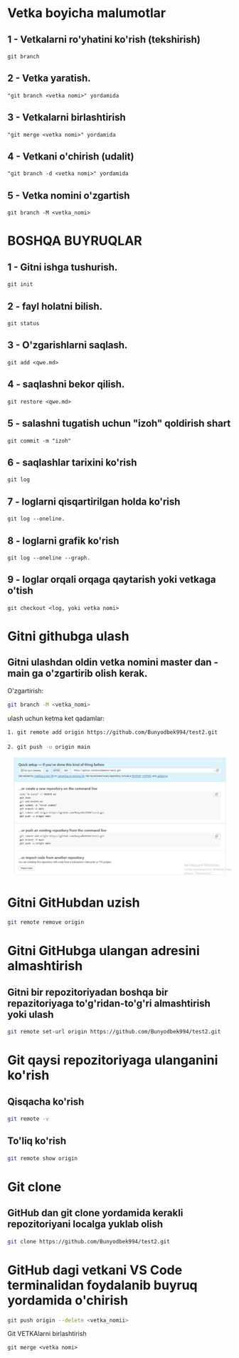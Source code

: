 # Vetka boyicha malumotlar

## 1 - Vetkalarni ro'yhatini ko'rish (tekshirish)
```
git branch
```

## 2 - Vetka yaratish.

```
"git branch <vetka nomi>" yordamida
```

## 3 - Vetkalarni birlashtirish
```
"git merge <vetka nomi>" yordamida
```
## 4 - Vetkani o'chirish (udalit)
```
"git branch -d <vetka nomi>" yordamida

```
## 5 - Vetka nomini o'zgartish
```
git branch -M <vetka_nomi> 
```

# BOSHQA BUYRUQLAR

## 1 - Gitni ishga tushurish.
```
git init
```
## 2 - fayl holatni bilish.
```
git status
```
## 3 - O'zgarishlarni saqlash.
```
git add <qwe.md>
```
## 4 - saqlashni bekor qilish.
```
git restore <qwe.md>
```
## 5 - salashni tugatish uchun "izoh" qoldirish shart
```
git commit -m "izoh"
```
## 6 -  saqlashlar tarixini ko'rish
```
git log
```
## 7 - loglarni qisqartirilgan holda ko'rish
```
git log --oneline.
```
## 8 - loglarni grafik ko'rish
```
git log --oneline --graph.
```
## 9 - loglar orqali orqaga qaytarish yoki vetkaga o'tish
```
git checkout <log, yoki vetka nomi>
```

# Gitni githubga ulash

## Gitni ulashdan oldin vetka nomini master dan - main ga o'zgartirib olish kerak.
O'zgartirish:
```sh
git branch -M <vetka_nomi>
```
ulash uchun ketma ket qadamlar:

```sh
1. git remote add origin https://github.com/Bunyodbek994/test2.git

2. git push -u origin main
```

![gitni ulash uchun ko'rsatmalar](git.jpg)


# Gitni GitHubdan uzish

```sh
git remote remove origin
```

# Gitni GitHubga ulangan adresini almashtirish

## Gitni bir repozitoriyadan boshqa bir repazitoriyaga to'g'ridan-to'g'ri almashtirish yoki ulash
```sh
git remote set-url origin https://github.com/Bunyodbek994/test2.git
```

# Git qaysi repozitoriyaga ulanganini ko'rish

## Qisqacha ko'rish
```sh
git remote -v 
```

## To'liq ko'rish

```sh
git remote show origin
```

# Git clone

## GitHub dan git clone yordamida kerakli repozitoriyani localga yuklab olish
```sh
git clone https://github.com/Bunyodbek994/test2.git
```

# GitHub dagi vetkani VS Code terminalidan foydalanib buyruq yordamida o'chirish
```sh
git push origin --delete <vetka_nomii>
```

Git VETKAlarni birlashtirish

```
git merge <vetka nomi>
```
